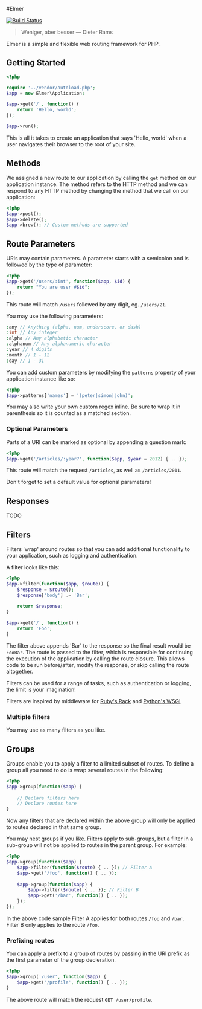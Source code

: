 #Elmer

[![Build Status](https://secure.travis-ci.org/peterhorne/elmer.png)](http://travis-ci.org/peterhorne/elmer)

> Weniger, aber besser &mdash; Dieter Rams

Elmer is a simple and flexible web routing framework for PHP.

## Getting Started

```php
<?php

require '../vendor/autoload.php';
$app = new Elmer\Application;

$app->get('/', function() {
	return 'Hello, world';
});

$app->run();
```

This is all it takes to create an application that says 'Hello, world' when a user navigates their browser to the root of your site.

## Methods

We assigned a new route to our application by calling the `get` method on our application instance. The method refers to the HTTP method and we can respond to any HTTP method by changing the method that we call on our application:

```php
<?php
$app->post();
$app->delete();
$app->brew(); // Custom methods are supported
```

## Route Parameters

URIs may contain parameters. A parameter starts with a semicolon and is followed by the type of parameter:

```php
<?php
$app->get('/users/:int', function($app, $id) {
	return "You are user #$id";
});
```

This route will match `/users` followed by any digit, eg. `/users/21`.

You may use the following parameters:

```php
:any // Anything (alpha, num, underscore, or dash)
:int // Any integer
:alpha // Any alphabetic character
:alphanum // Any alphanumeric character
:year // 4 digits
:month // 1 - 12
:day // 1 - 31
```

You can add custom parameters by modifying the `patterns` property of your application instance like so:

```php
<?php
$app->patterns['names'] = '(peter|simon|john)';
```

You may also write your own custom regex inline. Be sure to wrap it in parenthesis so it is counted as a matched section.

### Optional Parameters

Parts of a URI can be marked as optional by appending a question mark:

```php
<?php
$app->get('/articles/:year?', function($app, $year = 2012) { .. });
```

This route will match the request `/articles`, as well as `/articles/2011`.

Don't forget to set a default value for optional parameters!

## Responses

TODO

## Filters

Filters 'wrap' around routes so that you can add additional functionality to your application, such as logging and authentication.

A filter looks like this:

```php
<?php
$app->filter(function($app, $route)) {
	$response = $route();
	$response['body'] .= 'Bar';
	
	return $response;
}

$app->get('/', function() {
	return 'Foo';
}
```

The filter above appends 'Bar' to the response so the final result would be `FooBar`. The route is passed to the filter, which is responsible for continuing the execution of the application by calling the route closure. This allows code to be run before/after, modify the response, or skip calling the route altogether.

Filters can be used for a range of tasks, such as authentication or logging, the limit is your imagination!

Filters are inspired by middleware for [Ruby's Rack](http://stackoverflow.com/questions/2256569/what-is-rack-middleware) and [Python's WSGI](http://wsgi.org/)

### Multiple filters

You may use as many filters as you like.

## Groups

Groups enable you to apply a filter to a limited subset of routes. To define a group all you need to do is wrap several routes in the following:

```php
<?php
$app->group(function($app) {
	
	// Declare filters here
	// Declare routes here
}
```

Now any filters that are declared within the above group will only be applied to routes declared in that same group.

You may nest groups if you like. Filters apply to sub-groups, but a filter in a sub-group will not be applied to routes in the parent group. For example:

```php
<?php
$app->group(function($app) {
	$app->filter(function($route) { .. }); // Filter A
	$app->get('/foo', function() { .. });
	
	$app->group(function($app) {
		$app->filter($route) { .. }); // Filter B
		$app->get('/bar', function() { .. });
	});
});
```

In the above code sample Filter A applies for both routes `/foo` and `/bar`. Filter B only applies to the route `/foo`.

### Prefixing routes

You can apply a prefix to a group of routes by passing in the URI prefix as the first parameter of the group decleration.

```php
<?php
$app->group('/user', function($app) {
	$app->get('/profile', function() { .. });
}
```

The above route will match the request `GET /user/profile`.
